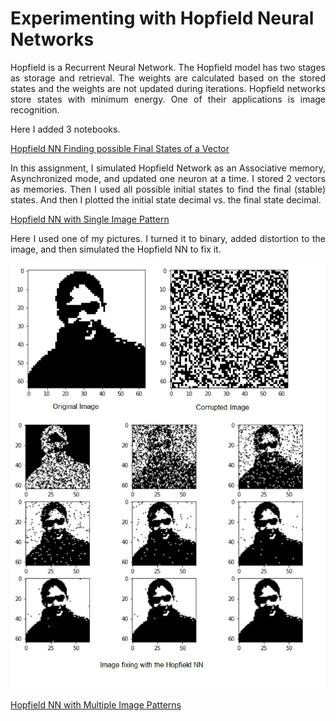 # Experimenting with Hopfield Neural Networks

<p align="justify"> Hopfield is a Recurrent Neural Network. The Hopfield model has two stages as storage and retrieval. The weights are calculated based on the stored states and the weights are not updated during iterations. Hopfield networks store states with minimum energy. One of their applications is image recognition.
</p>

Here I added 3 notebooks. 


[Hopfield NN Finding possible Final States of a Vector](HopfieldNN_Finding_possible_Final_States_of_a_Vector.ipynb) 

<p align="justify">In this assignment, I simulated Hopfield Network as an Associative memory, Asynchronized mode, and updated one neuron at a time. I stored 2 vectors as memories. Then I used all possible initial states to find the final (stable) states. And then I plotted the initial state decimal vs. the final state decimal. 
</p>


[Hopfield NN with Single Image Pattern](HopfieldNN_with_single_image_pattern.ipynb) 
<p align="justify">Here I used one of my pictures. I turned it to binary, added distortion to the image, and then simulated the Hopfield NN to fix it. 
</p>

<p align="center">
  <img src="https://github.com/anjanakg/Experimenting-with-Hopfield-Neural-Networks/blob/main/images/image1.jpg" width="600" >
</p>

[Hopfield NN with Multiple Image Patterns](HopfieldNN_with_multiple_Image_patterns.ipynb) 
